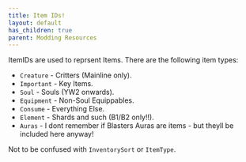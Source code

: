```yaml
---
title: Item IDs!
layout: default
has_children: true
parent: Modding Resources
---
```


ItemIDs are used to reprsent Items. There are the following item types:
* `Creature` - Critters (Mainline only).
* `Important` - Key Items.
* `Soul` - Souls (YW2 onwards).
* `Equipment` - Non-Soul Equippables.
* `Consume` - Everything Else.
* `Element` - Shards and such (B1/B2 only!!).
* `Auras` - I dont remember if Blasters Auras are items - but theyll be included here anyway!

Not to be confused with `InventorySort` or `ItemType`. 

